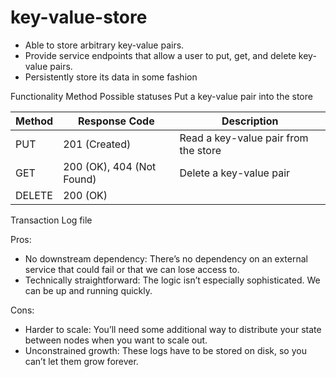 # key-value-store

- Able to store arbitrary key-value pairs.
- Provide service endpoints that allow a user to put, get, and delete key-value pairs.
- Persistently store its data in some fashion

Functionality Method Possible statuses
Put a key-value pair into the store

| Method | Response Code             | Description                          |
|--------|---------------------------|--------------------------------------|
| PUT    | 201 (Created)             | Read a key-value pair from the store |
| GET    | 200 (OK), 404 (Not Found) | Delete a key-value pair              |
| DELETE | 200 (OK)                  |                                      |



Transaction Log file


Pros:

- No downstream dependency: There’s no dependency on an external service that could fail or that we can lose access to.
- Technically straightforward: The logic isn’t especially sophisticated. We can be up and running quickly.

Cons:

- Harder to scale:  You’ll need some additional way to distribute your state between nodes when you want to scale out.
- Unconstrained growth: These logs have to be stored on disk, so you can’t let them grow forever.